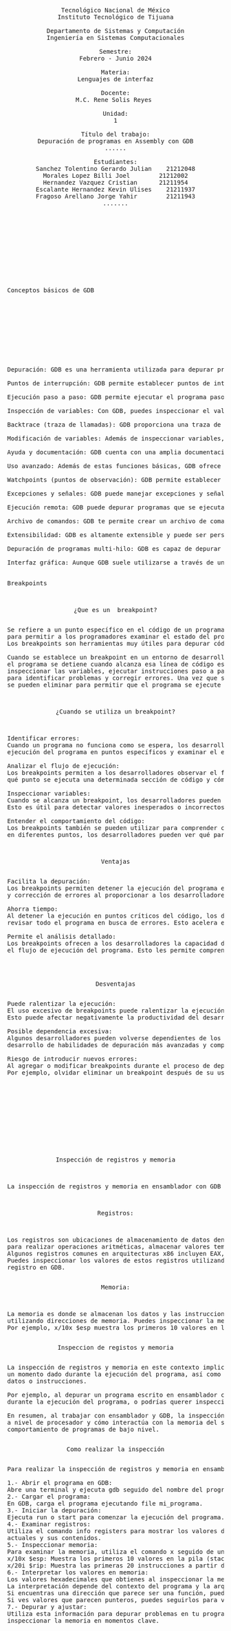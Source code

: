 <pre>

	<p align=center>

Tecnológico Nacional de México
Instituto Tecnológico de Tijuana

Departamento de Sistemas y Computación
Ingeniería en Sistemas Computacionales

Semestre:
Febrero - Junio 2024

Materia:
Lenguajes de interfaz

Docente:
M.C. Rene Solis Reyes 

Unidad:
1

Título del trabajo:
Depuración de programas en Assembly con GDB
......

Estudiantes:
Sanchez Tolentino Gerardo Julian 	21212048
Morales Lopez Billi Joel 		21212002
Hernandez Vazquez Cristian		21211954
Escalante Hernandez Kevin Ulises	21211937
Fragoso Arellano Jorge Yahir		21211943
.......

	</p>

</pre>

<pre>

	<p align=left>


Conceptos básicos de GDB
<p align=center>
	</p>

</pre>

<pre>

	<p align=left>
Depuración: GDB es una herramienta utilizada para depurar programas. La depuración es el proceso de identificar y corregir errores en un programa de computadora.

Puntos de interrupción: GDB permite establecer puntos de interrupción en el código fuente del programa. Cuando el programa alcanza un punto de interrupción, se detiene y el usuario puede examinar su estado.

Ejecución paso a paso: GDB permite ejecutar el programa paso a paso, línea por línea. Esto es útil para observar el comportamiento del programa y detectar posibles errores.

Inspección de variables: Con GDB, puedes inspeccionar el valor de las variables en cualquier punto del programa durante la depuración.

Backtrace (traza de llamadas): GDB proporciona una traza de llamadas, también conocida como backtrace, que muestra la pila de llamadas de funciones activas en un momento dado. Esto es útil para comprender cómo se llegó a un determinado punto en el programa.

Modificación de variables: Además de inspeccionar variables, GDB también te permite modificar su valor durante la ejecución del programa. Esto puede ser útil para probar diferentes escenarios o corregir errores en tiempo real.

Ayuda y documentación: GDB cuenta con una amplia documentación y una interfaz de ayuda integrada que te permite acceder a información detallada sobre sus comandos y funcionalidades.

Uso avanzado: Además de estas funciones básicas, GDB ofrece muchas características avanzadas, como el seguimiento de la memoria, el control de subprocesos y la depuración remota, que pueden ser útiles para tareas de depuración más complejas.

Watchpoints (puntos de observación): GDB permite establecer watchpoints en variables específicas. Cuando el valor de una variable cambia, GDB detiene la ejecución del programa, lo que puede ser útil para detectar cuándo y dónde se modifican ciertos datos.

Excepciones y señales: GDB puede manejar excepciones y señales, como las generadas por errores de segmentación o violaciones de acceso. Te permite investigar la causa de estas excepciones y, en algunos casos, continuar la ejecución del programa después de su manejo.

Ejecución remota: GDB puede depurar programas que se ejecutan en sistemas remotos a través de una conexión de red. Esto es útil cuando necesitas depurar un programa que se ejecuta en un entorno diferente al tuyo.

Archivo de comandos: GDB te permite crear un archivo de comandos con una secuencia de instrucciones para ejecutar automáticamente durante la depuración. Esto puede ahorrarte tiempo al automatizar tareas repetitivas o configurar el entorno de depuración de forma específica.

Extensibilidad: GDB es altamente extensible y puede ser personalizado mediante el desarrollo de extensiones y scripts en lenguajes como Python. Esto te permite adaptar GDB a tus necesidades específicas o ampliar su funcionalidad según tus requerimientos.

Depuración de programas multi-hilo: GDB es capaz de depurar programas que hacen uso de múltiples hilos de ejecución de manera concurrente. Puedes inspeccionar y controlar cada hilo individualmente para entender mejor el comportamiento del programa.

Interfaz gráfica: Aunque GDB suele utilizarse a través de una interfaz de línea de comandos, existen también interfaces gráficas como GDB GUI y DDD (Data Display Debugger) que proporcionan una experiencia de depuración visual más amigable.


Breakpoints

<p align=center>
¿Que es un  breakpoint?
<p align=left>
Se refiere a un punto específico en el código de un programa donde la ejecución se pausa temporalmente 
para permitir a los programadores examinar el estado del programa en ese momento. 
Los breakpoints son herramientas muy útiles para depurar código y encontrar errores.

Cuando se establece un breakpoint en un entorno de desarrollo integrado (IDE) o en un depurador, 
el programa se detiene cuando alcanza esa línea de código específica. Esto permite a los desarrolladores 
inspeccionar las variables, ejecutar instrucciones paso a paso y examinar el flujo de ejecución del programa 
para identificar problemas y corregir errores. Una vez que se han resuelto los problemas, los breakpoints 
se pueden eliminar para permitir que el programa se ejecute normalmente.

<p align=center>
¿Cuando se utiliza un breakpoint?
<p align=left>

Identificar errores: 
Cuando un programa no funciona como se espera, los desarrolladores pueden usar breakpoints para detener la 
ejecución del programa en puntos específicos y examinar el estado del programa para identificar errores.
	
Analizar el flujo de ejecución:
Los breakpoints permiten a los desarrolladores observar el flujo de ejecución del programa. Pueden ver en 
qué punto se ejecuta una determinada sección de código y cómo afecta al estado del programa.

Inspeccionar variables:
Cuando se alcanza un breakpoint, los desarrolladores pueden examinar el valor de las variables en ese momento. 
Esto es útil para detectar valores inesperados o incorrectos que pueden estar causando problemas en el programa.

Entender el comportamiento del código:
Los breakpoints también se pueden utilizar para comprender cómo funciona un programa. Al detener la ejecución 
en diferentes puntos, los desarrolladores pueden ver qué partes del código se ejecutan en diferentes situaciones y cómo interactúan entre sí.

<p align=center>
Ventajas
<p align=left>
Facilita la depuración: 
Los breakpoints permiten detener la ejecución del programa en puntos específicos, lo que facilita la identificación 
y corrección de errores al proporcionar a los desarrolladores la capacidad de examinar el estado del programa en ese momento.

Ahorra tiempo:
Al detener la ejecución en puntos críticos del código, los desarrolladores pueden ahorrar tiempo al no tener que 
revisar todo el programa en busca de errores. Esto acelera el proceso de depuración y ayuda a resolver problemas de manera más eficiente.
	
Permite el análisis detallado:
Los breakpoints ofrecen a los desarrolladores la capacidad de inspeccionar variables, ejecutar instrucciones paso a paso y analizar 
el flujo de ejecución del programa. Esto les permite comprender mejor cómo funciona el código y cómo interactúan diferentes partes del programa.
	

<p align=center>
Desventajas
<p align=left>
Puede ralentizar la ejecución:
El uso excesivo de breakpoints puede ralentizar la ejecución del programa, especialmente en aplicaciones grandes o complejas. 
Esto puede afectar negativamente la productividad del desarrollador y el rendimiento del programa.

Posible dependencia excesiva:
Algunos desarrolladores pueden volverse dependientes de los breakpoints para depurar su código, lo que puede dificultar el 
desarrollo de habilidades de depuración más avanzadas y comprensión del código.

Riesgo de introducir nuevos errores:
Al agregar o modificar breakpoints durante el proceso de depuración, existe el riesgo de introducir nuevos errores en el código. 
Por ejemplo, olvidar eliminar un breakpoint después de su uso puede causar problemas en la ejecución del programa en producción.


	</p>

</pre>
<pre>

	

<p align=center>
Inspección de registros y memoria
	
<p align=left>
La inspección de registros y memoria en ensamblador con GDB es una habilidad fundamental para depurar programas a nivel de bajo nivel. 

<p align=center>
Registros:
	<p align=left>
Los registros son ubicaciones de almacenamiento de datos dentro de la CPU. Cada registro tiene un propósito específico y se utiliza
para realizar operaciones aritméticas, almacenar valores temporales y controlar el flujo del programa.
Algunos registros comunes en arquitecturas x86 incluyen EAX, EBX, ECX, EDX, ESP, EBP, ESI y EDI.
Puedes inspeccionar los valores de estos registros utilizando comandos como info registers o simplemente escribiendo el nombre del 
registro en GDB.
<p align=center>
Memoria:
		<p align=left>
La memoria es donde se almacenan los datos y las instrucciones del programa. En ensamblador, a menudo trabajamos con la memoria
utilizando direcciones de memoria. Puedes inspeccionar la memoria utilizando el comando x seguido de un formato y una dirección.
Por ejemplo, x/10x $esp muestra los primeros 10 valores en la pila (stack) a partir del puntero de pila actual ($esp).
<p align=center>
Inspeccion de registos y memoria
<p align=left>
La inspección de registros y memoria en este contexto implica observar los valores almacenados en los registros del procesador en
un momento dado durante la ejecución del programa, así como examinar los contenidos de las direcciones de memoria donde se almacenan
datos o instrucciones.

Por ejemplo, al depurar un programa escrito en ensamblador con GDB, podrías querer examinar los registros para ver cómo cambian
durante la ejecución del programa, o podrías querer inspeccionar la memoria para ver los valores almacenados en ciertas ubicaciones de memoria.

En resumen, al trabajar con ensamblador y GDB, la inspección de registros y memoria te permite comprender cómo se comporta tu programa
a nivel de procesador y cómo interactúa con la memoria del sistema durante la ejecución. Esto es esencial para depurar y entender el
comportamiento de programas de bajo nivel.
<p align=center>
Como realizar la inspección
<p align=left>
Para realizar la inspección de registros y memoria en ensamblador con GDB, se siguen los siguientes estos pasos:

1.- Abrir el programa en GDB:
Abre una terminal y ejecuta gdb seguido del nombre del programa que deseas depurar. Por ejemplo: gdb mi_programa.
2.- Cargar el programa:
En GDB, carga el programa ejecutando file mi_programa.
3.- Iniciar la depuración:
Ejecuta run o start para comenzar la ejecución del programa.
4.- Examinar registros:
Utiliza el comando info registers para mostrar los valores dentro de los registros. Esto te proporcionará información sobre los registros
actuales y sus contenidos.
5.- Inspeccionar memoria:
Para examinar la memoria, utiliza el comando x seguido de un formato y una dirección. Por ejemplo:
x/10x $esp: Muestra los primeros 10 valores en la pila (stack) a partir del puntero de pila actual ($esp).
x/20i $rip: Muestra las primeras 20 instrucciones a partir del puntero de instrucción ($rip).
6.- Interpretar los valores en memoria:
Los valores hexadecimales que obtienes al inspeccionar la memoria representan los datos almacenados en esas direcciones.
La interpretación depende del contexto del programa y la arquitectura. Por ejemplo:
Si encuentras una dirección que parece ser una función, puedes seguir esa dirección para ver qué instrucciones contiene.
Si ves valores que parecen punteros, puedes seguirlos para ver qué datos apuntan.
7.- Depurar y ajustar:
Utiliza esta información para depurar problemas en tu programa. Puedes establecer puntos de interrupción, modificar valores de registros o 
inspeccionar la memoria en momentos clave.

	</p>

</pre>
<pre>

	<p align=left>


Seguimiento de ejecución

<p align=center>
¿Que es seguimiento de ejecución?
<p align=left>
El "seguimiento de ejecución" es una técnica de depuración que permite observar y registrar los pasos que sigue un programa
mientras se ejecuta, mostrando el flujo exacto de instrucciones en el procesador.

<p align=center>
¿Como se utiliza?
<p align=left>
Step y Next:
Estos comandos son fundamentales en el seguimiento de ejecución. step ejecuta el programa línea por línea, 
entrando en las funciones. next también ejecuta línea por línea, pero trata las funciones como una sola unidad de ejecución, no entrando en ellas.

Watchpoints:
Son puntos de interrupción basados en el cambio de valor de una expresión o variable. Si la variable o expresión cambia, el programa se detiene, 
lo que permite ver en qué punto del código ocurre el cambio.

Conditionals:
Puedes establecer condiciones en los puntos de interrupción para que la ejecución se detenga solo cuando se cumpla una condición específica, 
lo que ayuda a focalizar la depuración en situaciones de interés particular.

Inspecting state:
Durante el seguimiento de ejecución, puedes inspeccionar y modificar el estado del programa. Esto incluye ver y cambiar el valor de las variables, 
examinar el contenido de la memoria, y ver el estado de los registros del procesador.

Control de flujo:
GDB permite controlar el flujo de ejecución del programa, lo que significa que puedes avanzar o retroceder en la ejecución,
moverte a diferentes puntos del código, y ejecutar código condicionalmente.
<p align=center>
¿Que importancia tiene?
<p align=left>
El seguimiento de ejecución en GDB para ensamblador ARM es de vital importancia debido a varias razones.
Aquí se detallan algunos de los aspectos más significativos:
	
	1. Comprensión detallada del flujo de ejecución
	Permite a los desarrolladores entender exactamente cómo el procesador ARM ejecuta el programa, instrucción por instrucción.
	Esto es crucial en la depuración de ensamblador, donde cada instrucción puede 
	tener un impacto significativo en el comportamiento del sistema.
	
	2. Identificación precisa de errores
	El seguimiento de ejecución facilita la localización de errores y comportamientos inesperados en el código. 
	Por ejemplo, si un programa se comporta incorrectamente o se bloquea, el seguimiento puede 
	ayudar a identificar la instrucción exacta o el conjunto de instrucciones que causan el problema.
	
	3. Optimización del rendimiento
	Al depurar a nivel de ensamblador, los desarrolladores pueden identificar cuellos de botella y optimizar secciones críticas del código para mejorar el rendimiento.
	Esto es especialmente importante en sistemas embebidos o en aplicaciones donde la eficiencia del procesador es crítica.
	
	4. Análisis de bajo nivel
	El seguimiento de ejecución en GDB permite a los desarrolladores observar el comportamiento de los registros, 
	la gestión de la memoria y la ejecución de las instrucciones a nivel de hardware. Esto es fundamental para el desarrollo de firmware,
	drivers, y sistemas operativos donde la interacción directa con el hardware es necesaria.
	
	5. Educación y aprendizaje
	Para quienes aprenden programación en ensamblador ARM o quieren entender cómo funciona el hardware a nivel de instrucciones, 
	el seguimiento de ejecución es una herramienta educativa poderosa. Facilita la 	visualización de conceptos abstractos como el flujo de control,
	manipulación de registros, y la ejecución de instrucciones.
	
	6. Resolución de problemas específicos de hardware
	En el desarrollo de software para plataformas específicas de ARM, el seguimiento de ejecución ayuda a entender cómo el programa interactúa con el hardware específico.
	Esto es esencial para diagnosticar problemas que pueden no ser evidentes a través de la depuración a nivel de código fuente.
	
	7. Automatización de pruebas
	GDB puede ser utilizado en conjunto con scripts de automatización para ejecutar pruebas repetitivas,
	permitiendo un seguimiento sistemático de la ejecución en diferentes escenarios de prueba.
	</p>

</pre>
